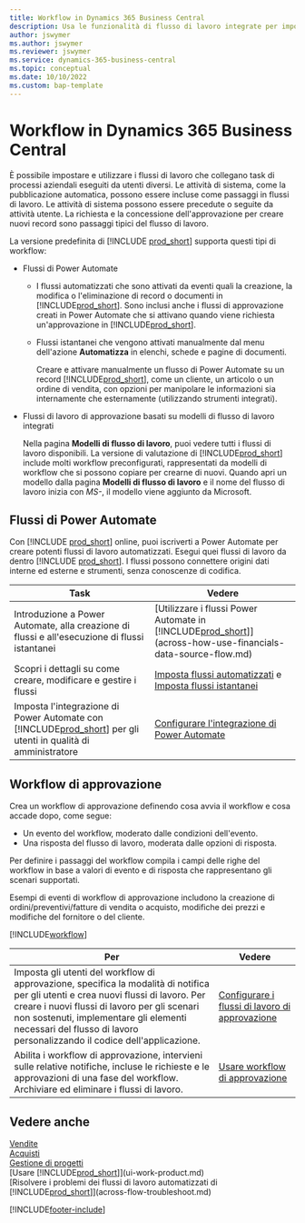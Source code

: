 ```yaml
---
title: Workflow in Dynamics 365 Business Central
description: Usa le funzionalità di flusso di lavoro integrate per impostare flussi di lavoro di approvazione per integrare i flussi di lavoro automatizzati basati su Power Automate. È possibile impostare passaggi per assegnare attività a persone diverse nell'ambito delle diverse attività dei processi aziendali.
author: jswymer
ms.author: jswymer
ms.reviewer: jswymer
ms.service: dynamics-365-business-central
ms.topic: conceptual
ms.date: 10/10/2022
ms.custom: bap-template
---
```

# <a name="workflows-in-dynamics-365-business-central"></a>Workflow in Dynamics 365 Business Central

È possibile impostare e utilizzare i flussi di lavoro che collegano task di processi aziendali eseguiti da utenti diversi. Le attività di sistema, come la pubblicazione automatica, possono essere incluse come passaggi in flussi di lavoro. Le attività di sistema possono essere precedute o seguite da attività utente. La richiesta e la concessione dell'approvazione per creare nuovi record sono passaggi tipici del flusso di lavoro.

La versione predefinita di [!INCLUDE [prod_short](includes/prod_short.md)] supporta questi tipi di workflow:
  
* Flussi di Power Automate

  * I flussi automatizzati che sono attivati da eventi quali la creazione, la modifica o l'eliminazione di record o documenti in [!INCLUDE[prod_short](includes/prod_short.md)]. Sono inclusi anche i flussi di approvazione creati in Power Automate che si attivano quando viene richiesta un'approvazione in [!INCLUDE[prod_short](includes/prod_short.md)].
  * Flussi istantanei che vengono attivati manualmente dal menu dell'azione **Automatizza** in elenchi, schede e pagine di documenti.

    Creare e attivare manualmente un flusso di Power Automate su un record [!INCLUDE[prod_short](includes/prod_short.md)], come un cliente, un articolo o un ordine di vendita, con opzioni per manipolare le informazioni sia internamente che esternamente (utilizzando strumenti integrati).

* Flussi di lavoro di approvazione basati su modelli di flusso di lavoro integrati

  Nella pagina **Modelli di flusso di lavoro**, puoi vedere tutti i flussi di lavoro disponibili. La versione di valutazione di [!INCLUDE[prod_short](includes/prod_short.md)] include molti workflow preconfigurati, rappresentati da modelli di workflow che si possono copiare per crearne di nuovi. Quando apri un modello dalla pagina **Modelli di flusso di lavoro** e il nome del flusso di lavoro inizia con *MS-*, il modello viene aggiunto da Microsoft.

## <a name="power-automate-flows"></a>Flussi di Power Automate

Con [!INCLUDE [prod_short](includes/prod_short.md)] online, puoi iscriverti a Power Automate per creare potenti flussi di lavoro automatizzati. Esegui quei flussi di lavoro da dentro [!INCLUDE [prod_short](includes/prod_short.md)]. I flussi possono connettere origini dati interne ed esterne e strumenti, senza conoscenze di codifica.

|**Task** |**Vedere**|
|-------|-------|
|Introduzione a Power Automate, alla creazione di flussi e all'esecuzione di flussi istantanei|[Utilizzare i flussi Power Automate in [!INCLUDE[prod_short](includes/prod_short.md)]](across-how-use-financials-data-source-flow.md)|
|Scopri i dettagli su come creare, modificare e gestire i flussi|[Imposta flussi automatizzati](/dynamics365/business-central/dev-itpro/powerplatform/automate-workflows) e [Imposta flussi istantanei](/dynamics365/business-central/dev-itpro/powerplatform/instant-flows)|
|Imposta l'integrazione di Power Automate con [!INCLUDE[prod_short](includes/prod_short.md)] per gli utenti in qualità di amministratore|[Configurare l'integrazione di Power Automate](/dynamics365/business-central/dev-itpro/powerplatform/power-automate-setup)|

## <a name="approval-workflows"></a>Workflow di approvazione

Crea un workflow di approvazione definendo cosa avvia il workflow e cosa accade dopo, come segue:

* Un evento del workflow, moderato dalle condizioni dell'evento.
* Una risposta del flusso di lavoro, moderata dalle opzioni di risposta.

Per definire i passaggi del workflow compila i campi delle righe del workflow in base a valori di evento e di risposta che rappresentano gli scenari supportati.

Esempi di eventi di workflow di approvazione includono la creazione di ordini/preventivi/fatture di vendita o acquisto, modifiche dei prezzi e modifiche del fornitore o del cliente.

[!INCLUDE[workflow](includes/workflow.md)]

| **Per** | **Vedere** |
|--|--|
| Imposta gli utenti del workflow di approvazione, specifica la modalità di notifica per gli utenti e crea nuovi flussi di lavoro. Per creare i nuovi flussi di lavoro per gli scenari non sostenuti, implementare gli elementi necessari del flusso di lavoro personalizzando il codice dell'applicazione. | [Configurare i flussi di lavoro di approvazione](across-set-up-workflows.md) |
| Abilita i workflow di approvazione, intervieni sulle relative notifiche, incluse le richieste e le approvazioni di una fase del workflow. Archiviare ed eliminare i flussi di lavoro. | [Usare workflow di approvazione](across-use-workflows.md) |

<!--
| Integrate company data with Power Automate workflows, using both internal and external sources and events to create and automate tasks or workflows. | [Use Power Automate Flows in [!INCLUDE[prod_short](includes/prod_short.md)]](across-how-use-financials-data-source-flow.md) |-->

## <a name="see-also"></a>Vedere anche

[Vendite](sales-manage-sales.md)  
[Acquisti](purchasing-manage-purchasing.md)  
[Gestione di progetti](projects-manage-projects.md)  
[Usare [!INCLUDE[prod_short](includes/prod_short.md)]](ui-work-product.md)  
[Risolvere i problemi dei flussi di lavoro automatizzati di [!INCLUDE[prod_short](includes/prod_short.md)]](across-flow-troubleshoot.md)  


[!INCLUDE[footer-include](includes/footer-banner.md)]
